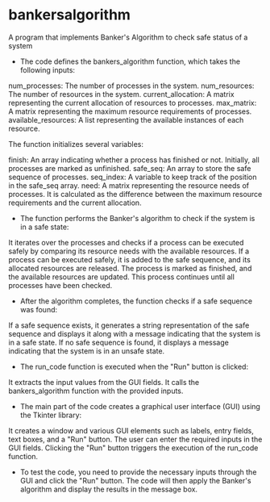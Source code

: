 # bankersalgorithm
A program that implements Banker's Algorithm to check safe status of a system


- The code defines the bankers_algorithm function, which takes the following inputs:

num_processes: The number of processes in the system.
num_resources: The number of resources in the system.
current_allocation: A matrix representing the current allocation of resources to processes.
max_matrix: A matrix representing the maximum resource requirements of processes.
available_resources: A list representing the available instances of each resource.

The function initializes several variables:

finish: An array indicating whether a process has finished or not. Initially, all processes are marked as unfinished.
safe_seq: An array to store the safe sequence of processes.
seq_index: A variable to keep track of the position in the safe_seq array.
need: A matrix representing the resource needs of processes. It is calculated as the difference between the maximum resource requirements and the current allocation.

- The function performs the Banker's algorithm to check if the system is in a safe state:

It iterates over the processes and checks if a process can be executed safely by comparing its resource needs with the available resources.
If a process can be executed safely, it is added to the safe sequence, and its allocated resources are released.
The process is marked as finished, and the available resources are updated.
This process continues until all processes have been checked.

- After the algorithm completes, the function checks if a safe sequence was found:

If a safe sequence exists, it generates a string representation of the safe sequence and displays it along with a message indicating that the system is in a safe state.
If no safe sequence is found, it displays a message indicating that the system is in an unsafe state.

- The run_code function is executed when the "Run" button is clicked:

It extracts the input values from the GUI fields.
It calls the bankers_algorithm function with the provided inputs.

- The main part of the code creates a graphical user interface (GUI) using the Tkinter library:

It creates a window and various GUI elements such as labels, entry fields, text boxes, and a "Run" button.
The user can enter the required inputs in the GUI fields.
Clicking the "Run" button triggers the execution of the run_code function.

* To test the code, you need to provide the necessary inputs through the GUI and click the "Run" button. The code will then apply the Banker's algorithm and display the results in the message box.
